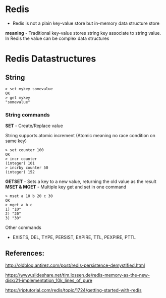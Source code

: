 # Redis

* Redis is not a plain key-value store but in-memory data structure store

**meaning** -  Traditional key-value stores string key associate to string value. In Redis the value can be complex data structures

# Redis Datastructures

## String

```
> set mykey somevalue
OK
> get mykey
"somevalue"
```

### String commands

**SET** - Create/Replace value

String supports atomic increment (Atomic meaning no race condition on same key)


```
> set counter 100
OK
> incr counter
(integer) 101
> incrby counter 50
(integer) 152
```

**GETSET** - Sets a key to a new value, returning the old value as the result
**MSET & MGET** - Multiple key get and set in one command

```
> mset a 10 b 20 c 30
OK
> mget a b c
1) "10"
2) "20"
3) "30"
```

Other commands
* EXISTS, DEL, TYPE, PERSIST, EXPIRE, TTL, PEXPIRE, PTTL

## References:

http://oldblog.antirez.com/post/redis-persistence-demystified.html

https://www.slideshare.net/tim.lossen.de/redis-memory-as-the-new-disk/21-implementation_10k_lines_of_pure

https://riptutorial.com/redis/topic/1724/getting-started-with-redis
